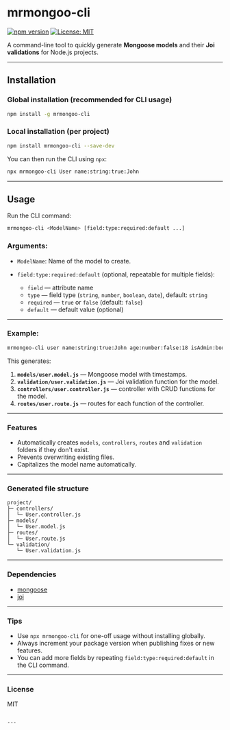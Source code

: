 # mrmongoo-cli

[![npm version](https://img.shields.io/npm/v/mrmongoo-cli)](https://www.npmjs.com/package/mrmongoo-cli)
[![License: MIT](https://img.shields.io/badge/License-MIT-yellow.svg)](https://opensource.org/licenses/MIT)

A command-line tool to quickly generate **Mongoose models** and their **Joi validations** for Node.js projects.

---

## Installation

### Global installation (recommended for CLI usage)

```bash
npm install -g mrmongoo-cli
````

### Local installation (per project)

```bash
npm install mrmongoo-cli --save-dev
```

You can then run the CLI using `npx`:

```bash
npx mrmongoo-cli User name:string:true:John
```

---

## Usage

Run the CLI command:

```bash
mrmongoo-cli <ModelName> [field:type:required:default ...]
```

### Arguments:

* `ModelName`: Name of the model to create.
* `field:type:required:default` (optional, repeatable for multiple fields):

  * `field` — attribute name
  * `type` — field type (`string`, `number`, `boolean`, `date`), default: `string`
  * `required` — `true` or `false` (default: `false`)
  * `default` — default value (optional)

---

### Example:

```bash
mrmongoo-cli user name:string:true:John age:number:false:18 isAdmin:boolean:false:false
```

This generates:

1. **`models/user.model.js`** — Mongoose model with timestamps.
2. **`validation/user.validation.js`** — Joi validation function for the model.
3. **`controllers/user.controller.js`** — controller with CRUD functions for the model.
4. **`routes/user.route.js`** — routes for each function of the controller.

---

### Features

* Automatically creates `models`, `controllers`, `routes` and `validation` folders if they don't exist.
* Prevents overwriting existing files.
* Capitalizes the model name automatically.

---

### Generated file structure

```
project/
├─ controllers/
│  └─ User.controller.js
├─ models/
│  └─ User.model.js
├─ routes/
│  └─ User.route.js
└─ validation/
   └─ User.validation.js
```

---

### Dependencies

* [mongoose](https://www.npmjs.com/package/mongoose)
* [joi](https://www.npmjs.com/package/joi)

---

### Tips

* Use `npx mrmongoo-cli` for one-off usage without installing globally.
* Always increment your package version when publishing fixes or new features.
* You can add more fields by repeating `field:type:required:default` in the CLI command.

---

### License

MIT

```

---

